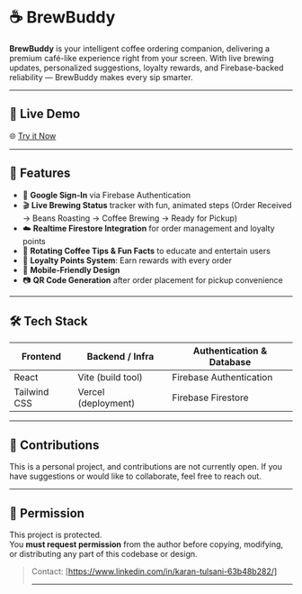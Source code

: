 # ☕ BrewBuddy

**BrewBuddy** is your intelligent coffee ordering companion, delivering a premium café-like experience right from your screen. With live brewing updates, personalized suggestions, loyalty rewards, and Firebase-backed reliability — BrewBuddy makes every sip smarter.

---

## 🚀 Live Demo

🌐 [Try it Now](https://brew-buddy-67bu1duuw-karantulsanis-projects.vercel.app/)

---

## 📸 Features

- 🔐 **Google Sign-In** via Firebase Authentication  
- 🎬 **Live Brewing Status** tracker with fun, animated steps (Order Received → Beans Roasting → Coffee Brewing → Ready for Pickup)  
- ☁️ **Realtime Firestore Integration** for order management and loyalty points  
- 💬 **Rotating Coffee Tips & Fun Facts** to educate and entertain users  
- 🏅 **Loyalty Points System**: Earn rewards with every order  
- 📱 **Mobile-Friendly Design**  
- 📷 **QR Code Generation** after order placement for pickup convenience

---

## 🛠️ Tech Stack

| Frontend     | Backend / Infra     | Authentication & Database |
|--------------|---------------------|----------------------------|
| React        | Vite (build tool)   | Firebase Authentication    |
| Tailwind CSS | Vercel (deployment) | Firebase Firestore         |

---

## 🤝 Contributions

This is a personal project, and contributions are not currently open. If you have suggestions or would like to collaborate, feel free to reach out.

---

## 🚫 Permission

This project is protected.  
You **must request permission** from the author before copying, modifying, or distributing any part of this codebase or design.

> Contact: [https://www.linkedin.com/in/karan-tulsani-63b48b282/]
>
> ---
